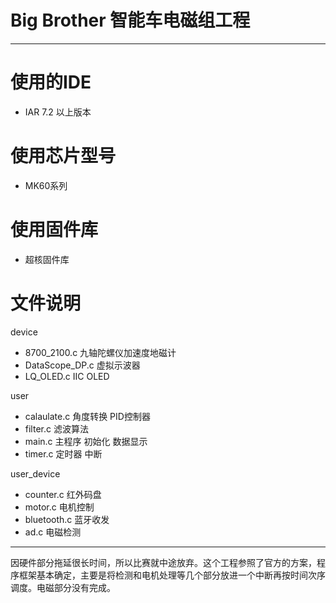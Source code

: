 # Big Brother 智能车电磁组工程

-------

# 使用的IDE
* IAR 7.2 以上版本

# 使用芯片型号
* MK60系列

# 使用固件库
* 超核固件库

# 文件说明

device
* 8700_2100.c 九轴陀螺仪加速度地磁计
* DataScope_DP.c 虚拟示波器
* LQ_OLED.c IIC OLED

user
* calaulate.c 角度转换 PID控制器
* filter.c 滤波算法
* main.c 主程序 初始化 数据显示
* timer.c 定时器 中断 


user_device
* counter.c 红外码盘
* motor.c 电机控制
* bluetooth.c 蓝牙收发
* ad.c 电磁检测 

-----

因硬件部分拖延很长时间，所以比赛就中途放弃。这个工程参照了官方的方案，程序框架基本确定，主要是将检测和电机处理等几个部分放进一个中断再按时间次序调度。电磁部分没有完成。
